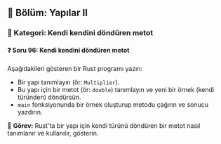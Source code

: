 ## 📘 Bölüm: Yapılar II  
### 🔹 Kategori: Kendi kendini döndüren metot  
#### ❓ Soru 96: Kendi kendini döndüren metot

Aşağıdakileri gösteren bir Rust programı yazın:

- Bir yapı tanımlayın (ör: `Multiplier`).
- Bu yapı için bir metot (ör: `double`) tanımlayın ve yeni bir örnek (kendi türünden) döndürsün.
- `main` fonksiyonunda bir örnek oluşturup metodu çağırın ve sonucu yazdırın.

🔧 **Görev:** Rust'ta bir yapı için kendi türünü döndüren bir metot nasıl tanımlanır ve kullanılır, gösterin.
